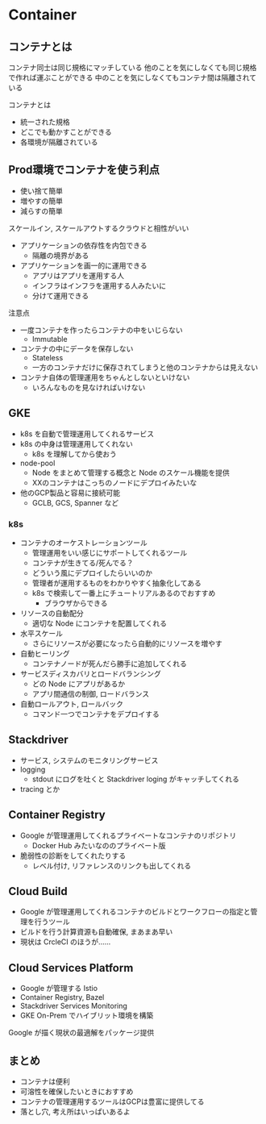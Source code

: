 # Container

## コンテナとは

コンテナ同士は同じ規格にマッチしている
他のことを気にしなくても同じ規格で作れば運ぶことができる
中のことを気にしなくてもコンテナ間は隔離されている

コンテナとは

* 統一された規格
* どこでも動かすことができる
* 各環境が隔離されている

## Prod環境でコンテナを使う利点

* 使い捨て簡単
* 増やすの簡単
* 減らすの簡単

スケールイン, スケールアウトするクラウドと相性がいい

* アプリケーションの依存性を内包できる
  * 隔離の境界がある
* アプリケーションを画一的に運用できる
  * アプリはアプリを運用する人
  * インフラはインフラを運用する人みたいに
  * 分けて運用できる

注意点

* 一度コンテナを作ったらコンテナの中をいじらない
  * Immutable
* コンテナの中にデータを保存しない
  * Stateless
  * 一方のコンテナだけに保存されてしまうと他のコンテナからは見えない
* コンテナ自体の管理運用をちゃんとしないといけない
  * いろんなものを見なければいけない

## GKE

* k8s を自動で管理運用してくれるサービス
* k8s の中身は管理運用してくれない
  * k8s を理解してから使おう
* node-pool
  * Node をまとめて管理する概念と Node のスケール機能を提供
  * XXのコンテナはこっちのノードにデプロイみたいな
* 他のGCP製品と容易に接続可能
  * GCLB, GCS, Spanner など

### k8s

* コンテナのオーケストレーションツール
  * 管理運用をいい感じにサポートしてくれるツール
  * コンテナが生きてる/死んでる？
  * どういう風にデプロイしたらいいのか
  * 管理者が運用するものをわかりやすく抽象化してある
  * k8s で検索して一番上にチュートリアルあるのでおすすめ
    * ブラウザからできる
* リソースの自動配分
  * 適切な Node にコンテナを配置してくれる
* 水平スケール
  * さらにリソースが必要になったら自動的にリソースを増やす
* 自動ヒーリング
  * コンテナノードが死んだら勝手に追加してくれる
* サービスディスカバリとロードバランシング
  * どの Node にアプリがあるか
  * アプリ間通信の制御, ロードバランス
* 自動ロールアウト, ロールバック
  * コマンド一つでコンテナをデプロイする

## Stackdriver

* サービス, システムのモニタリングサービス
* logging
  * stdout にログを吐くと Stackdriver loging がキャッチしてくれる
* tracing とか

## Container Registry

* Google が管理運用してくれるプライベートなコンテナのリポジトリ
  * Docker Hub みたいなののプライベート版
* 脆弱性の診断をしてくれたりする
  * レベル付け, リファレンスのリンクも出してくれる

## Cloud Build

* Google が管理運用してくれるコンテナのビルドとワークフローの指定と管理を行うツール
* ビルドを行う計算資源も自動確保, まあまあ早い
* 現状は CrcleCI のほうが……

## Cloud Services Platform

* Google が管理する Istio
* Container Registry, Bazel
* Stackdriver Services Monitoring
* GKE On-Prem でハイブリット環境を構築

Google が描く現状の最適解をパッケージ提供

## まとめ

* コンテナは便利
* 可溶性を確保したいときにおすすめ
* コンテナの管理運用するツールはGCPは豊富に提供してる
* 落とし穴, 考え所はいっぱいあるよ
